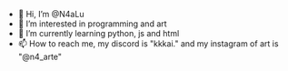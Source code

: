 - 👋 Hi, I’m @N4aLu
- 👀 I’m interested in programming and art
- 🌱 I’m currently learning python, js and html
- 📫 How to reach me, my discord is "kkkai." and my instagram of art is "@n4_arte"

<!---
N4aLu/N4aLu is a ✨ special ✨ repository because its `README.md` (this file) appears on your GitHub profile.
You can click the Preview link to take a look at your changes.
--->
